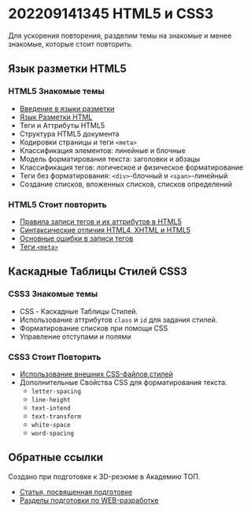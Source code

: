 # 202209141345 HTML5 и CSS3

Для ускорения повторения, разделим темы на знакомые и менее знакомые,
которые стоит повторить.

## Язык разметки HTML5

### HTML5 Знакомые темы

- [Введение в языки разметки](./202209141528-markup-languages.md)
- [Язык Разметки HTML](./202209141556-html.md)
- Теги и Аттрибуты HTML5
- Структура HTML5 документа
- Кодировки страницы и теги `<meta>`
- Классификация элементов: линейные и блочные
- Модель форматирования текста: заголовки и абзацы
- Классификация тегов: логическое и физическое форматирование
- Теги без форматирования: `<div>`-блочный и `<span>`-линейный
- Создание списков, вложенных списков, списков определений

### HTML5 Стоит повторить

- [Правила записи тегов и их аттрибутов в HTML5](./202209141954-html-tags-and-attributes.md)
- [Синтаксические отличия HTML4, XHTML и HTML5](./202209141620-html4-vs-xhtml-html5.md)
- [Основные ошибки в записи тегов](./202209142001-common-mistakes.md)
- [Теги `<meta>`](./202209142018-meta-tag.md)

## Каскадные Таблицы Стилей CSS3

### CSS3 Знакомые темы

- CSS - Каскадные Таблицы Стилей.
- Использование аттрибутов `class` и `id` для задания стилей.
- Форматирование списков при помощи CSS
- Управление отступами и полями

### CSS3 Стоит Повторить

- [Использование внешних CSS-файлов стилей](./202209142038-external-css-file.md)
- Дополнительные Свойства CSS для форматирования текста.
    - `letter-spacing`
    - `line-height`
    - `text-intend`
    - `text-transform`
    - `white-space`
    - `word-spacing`


## Обратные ссылки

Создано при подготовке к 3D-резюме в Академию ТОП.

- [Статья, посвященная подготовке](../blog/20220914-preparing-for-teaching.md)
- [Разделы подготовки по WEB-разработке](./202209141344-web-design.md)